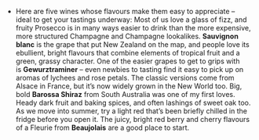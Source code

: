 - Here are five wines whose flavours make them easy to appreciate – ideal to get your tastings underway: 
  Most of us love a glass of fizz, and fruity Prosecco is in many ways easier to drink than the more expensive, more structured Champagne and Champagne lookalikes. 
  **Sauvignon blanc** is the grape that put New Zealand on the map, and people love its ebullient, bright flavours that combine elements of tropical fruit and a green, grassy character. 
  One of the easier grapes to get to grips with is **Gewurztraminer** – even newbies to tasting find it easy to pick up on aromas of lychees and rose petals. The classic versions come from Alsace in France, but it’s now widely grown in the New World too. 
  Big, bold **Barossa Shiraz** from South Australia was one of my first loves. Heady dark fruit and baking spices, and often lashings of sweet oak too. 
  As we move into summer, try a light red that’s been briefly chilled in the fridge before you open it. The juicy, bright red berry and cherry flavours of a Fleurie from **Beaujolais** are a good place to start.